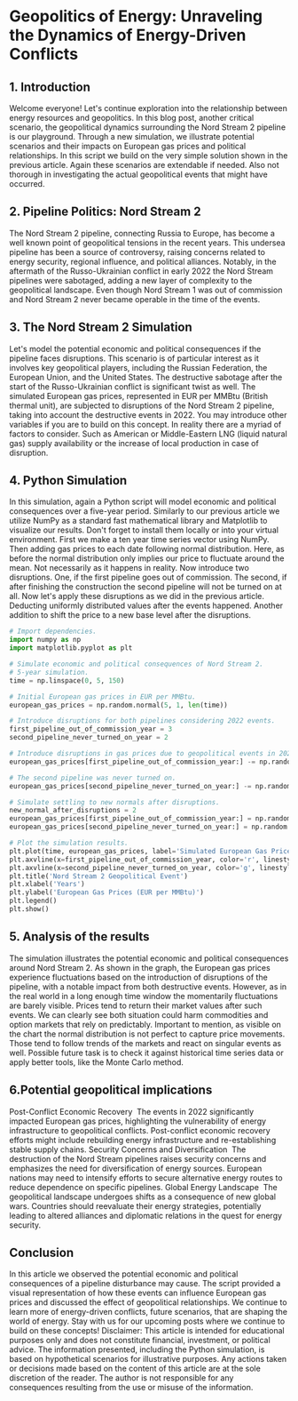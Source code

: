 # Geopolitics of Energy: Unraveling the Dynamics of Energy-Driven Conflicts

## 1. Introduction

Welcome everyone! Let's continue exploration into the relationship between energy resources and geopolitics. In this blog post, another critical scenario, the geopolitical dynamics surrounding the Nord Stream 2 pipeline is our playground. Through a new simulation, we illustrate potential scenarios and their impacts on European gas prices and political relationships. In this script we build on the very simple solution shown in the previous article. Again these scenarios are extendable if needed. Also not thorough in investigating the actual geopolitical events that might have occurred.

## 2. Pipeline Politics: Nord Stream 2

The Nord Stream 2 pipeline, connecting Russia to Europe, has become a well known point of geopolitical tensions in the recent years. This undersea pipeline has been a source of controversy, raising concerns related to energy security, regional influence, and political alliances. Notably, in the aftermath of the Russo-Ukrainian conflict in early 2022 the Nord Stream pipelines were sabotaged, adding a new layer of complexity to the geopolitical landscape. Even though Nord Stream 1 was out of commission and Nord Stream 2 never became operable in the time of the events.

## 3. The Nord Stream 2 Simulation

Let's model the potential economic and political consequences if the pipeline faces disruptions. This scenario is of particular interest as it involves key geopolitical players, including the Russian Federation, the European Union, and the United States. The destructive sabotage after the start of the Russo-Ukrainian conflict is significant twist as well. The simulated European gas prices, represented in EUR per MMBtu (British thermal unit), are subjected to disruptions of the Nord Stream 2 pipeline, taking into account the destructive events in 2022. You may introduce other variables if you are to build on this concept. In reality there are a myriad of factors to consider. Such as American or Middle-Eastern LNG (liquid natural gas) supply availability or the increase of local production in case of disruption.

## 4. Python Simulation

In this simulation, again a Python script will model economic and political consequences over a five-year period. Similarly to our previous article we utilize NumPy as a standard fast mathematical library and Matplotlib to visualize our results. Don't forget to install them locally or into your virtual environment. First we make a ten year time series vector using NumPy. Then adding gas prices to each date following normal distribution. Here, as before the normal distribution only implies our price to fluctuate around the mean. Not necessarily as it happens in reality. Now introduce two disruptions. One, if the first pipeline goes out of commission. The second, if after finishing the construction the second pipeline will not be turned on at all. Now let's apply these disruptions as we did in the previous article. Deducting uniformly distributed values after the events happened. Another addition to shift the price to a new base level after the disruptions.

```python
# Import dependencies.
import numpy as np
import matplotlib.pyplot as plt

# Simulate economic and political consequences of Nord Stream 2.
# 5-year simulation.
time = np.linspace(0, 5, 150)

# Initial European gas prices in EUR per MMBtu.
european_gas_prices = np.random.normal(5, 1, len(time))

# Introduce disruptions for both pipelines considering 2022 events.
first_pipeline_out_of_commission_year = 3
second_pipeline_never_turned_on_year = 2

# Introduce disruptions in gas prices due to geopolitical events in 2022.
european_gas_prices[first_pipeline_out_of_commission_year:] -= np.random.uniform(2, 4)

# The second pipeline was never turned on.
european_gas_prices[second_pipeline_never_turned_on_year:] -= np.random.uniform(1, 3)

# Simulate settling to new normals after disruptions.
new_normal_after_disruptions = 2
european_gas_prices[first_pipeline_out_of_commission_year:] = np.random.normal(new_normal_after_disruptions, 1, len(european_gas_prices) - first_pipeline_out_of_commission_year)
european_gas_prices[second_pipeline_never_turned_on_year:] = np.random.normal(new_normal_after_disruptions, 1, len(european_gas_prices) - second_pipeline_never_turned_on_year)

# Plot the simulation results.
plt.plot(time, european_gas_prices, label='Simulated European Gas Prices')
plt.axvline(x=first_pipeline_out_of_commission_year, color='r', linestyle='-', label='First Pipeline Out of Commission (2022)')
plt.axvline(x=second_pipeline_never_turned_on_year, color='g', linestyle='-', label='Second Pipeline Never Turned On')
plt.title('Nord Stream 2 Geopolitical Event')
plt.xlabel('Years')
plt.ylabel('European Gas Prices (EUR per MMBtu)')
plt.legend()
plt.show()

```

## 5. Analysis of the results

The simulation illustrates the potential economic and political consequences around Nord Stream 2. As shown in the graph, the European gas prices experience fluctuations based on the introduction of disruptions of the pipeline, with a notable impact from both destructive events. However, as in the real world in a long enough time window the momentarily fluctuations are barely visible. Prices tend to return their market values after such events. We can clearly see both situation could harm commodities and option markets that rely on predictably. Important to mention, as visible on the chart the normal distribution is not perfect to capture price movements. Those tend to follow trends of the markets and react on singular events as well. Possible future task is to check it against historical time series data or apply better tools, like the Monte Carlo method.

## 6.Potential geopolitical implications

Post-Conflict Economic Recovery
 The events in 2022 significantly impacted European gas prices, highlighting the vulnerability of energy infrastructure to geopolitical conflicts. Post-conflict economic recovery efforts might include rebuilding energy infrastructure and re-establishing stable supply chains.
Security Concerns and Diversification
 The destruction of the Nord Stream pipelines raises security concerns and emphasizes the need for diversification of energy sources. European nations may need to intensify efforts to secure alternative energy routes to reduce dependence on specific pipelines.
Global Energy Landscape
 The geopolitical landscape undergoes shifts as a consequence of new global wars. Countries should reevaluate their energy strategies, potentially leading to altered alliances and diplomatic relations in the quest for energy security.

## Conclusion

In this article we observed the potential economic and political consequences of a pipeline disturbance may cause. The script provided a visual representation of how these events can influence European gas prices and discussed the effect of geopolitical relationships.
We continue to learn more of energy-driven conflicts, future scenarios, that are shaping the world of energy. Stay with us for our upcoming posts where we continue to build on these concepts!
Disclaimer: This article is intended for educational purposes only and does not constitute financial, investment, or political advice. The information presented, including the Python simulation, is based on hypothetical scenarios for illustrative purposes. Any actions taken or decisions made based on the content of this article are at the sole discretion of the reader. The author is not responsible for any consequences resulting from the use or misuse of the information.
